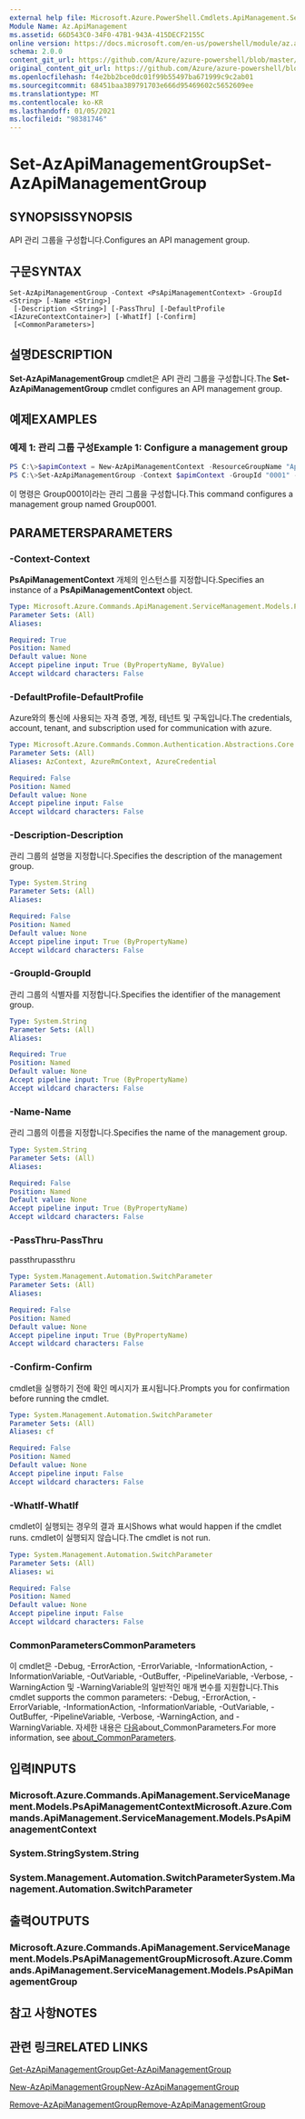 ```yaml
---
external help file: Microsoft.Azure.PowerShell.Cmdlets.ApiManagement.ServiceManagement.dll-Help.xml
Module Name: Az.ApiManagement
ms.assetid: 66D543C0-34F0-47B1-943A-415DECF2155C
online version: https://docs.microsoft.com/en-us/powershell/module/az.apimanagement/set-azapimanagementgroup
schema: 2.0.0
content_git_url: https://github.com/Azure/azure-powershell/blob/master/src/ApiManagement/ApiManagement/help/Set-AzApiManagementGroup.md
original_content_git_url: https://github.com/Azure/azure-powershell/blob/master/src/ApiManagement/ApiManagement/help/Set-AzApiManagementGroup.md
ms.openlocfilehash: f4e2bb2bce0dc01f99b55497ba671999c9c2ab01
ms.sourcegitcommit: 68451baa389791703e666d95469602c5652609ee
ms.translationtype: MT
ms.contentlocale: ko-KR
ms.lasthandoff: 01/05/2021
ms.locfileid: "98381746"
---
```

# <span data-ttu-id="fa831-101">Set-AzApiManagementGroup</span><span class="sxs-lookup"><span data-stu-id="fa831-101">Set-AzApiManagementGroup</span></span>

## <span data-ttu-id="fa831-102">SYNOPSIS</span><span class="sxs-lookup"><span data-stu-id="fa831-102">SYNOPSIS</span></span>
<span data-ttu-id="fa831-103">API 관리 그룹을 구성합니다.</span><span class="sxs-lookup"><span data-stu-id="fa831-103">Configures an API management group.</span></span>

## <span data-ttu-id="fa831-104">구문</span><span class="sxs-lookup"><span data-stu-id="fa831-104">SYNTAX</span></span>

```
Set-AzApiManagementGroup -Context <PsApiManagementContext> -GroupId <String> [-Name <String>]
 [-Description <String>] [-PassThru] [-DefaultProfile <IAzureContextContainer>] [-WhatIf] [-Confirm]
 [<CommonParameters>]
```

## <span data-ttu-id="fa831-105">설명</span><span class="sxs-lookup"><span data-stu-id="fa831-105">DESCRIPTION</span></span>
<span data-ttu-id="fa831-106">**Set-AzApiManagementGroup** cmdlet은 API 관리 그룹을 구성합니다.</span><span class="sxs-lookup"><span data-stu-id="fa831-106">The **Set-AzApiManagementGroup** cmdlet configures an API management group.</span></span>

## <span data-ttu-id="fa831-107">예제</span><span class="sxs-lookup"><span data-stu-id="fa831-107">EXAMPLES</span></span>

### <span data-ttu-id="fa831-108">예제 1: 관리 그룹 구성</span><span class="sxs-lookup"><span data-stu-id="fa831-108">Example 1: Configure a management group</span></span>
```powershell
PS C:\>$apimContext = New-AzApiManagementContext -ResourceGroupName "Api-Default-WestUS" -ServiceName "contoso"
PS C:\>Set-AzApiManagementGroup -Context $apimContext -GroupId "0001" -Description "Updated Management Group" -Name "Group0001"
```

<span data-ttu-id="fa831-109">이 명령은 Group0001이라는 관리 그룹을 구성합니다.</span><span class="sxs-lookup"><span data-stu-id="fa831-109">This command configures a management group named Group0001.</span></span>

## <span data-ttu-id="fa831-110">PARAMETERS</span><span class="sxs-lookup"><span data-stu-id="fa831-110">PARAMETERS</span></span>

### <span data-ttu-id="fa831-111">-Context</span><span class="sxs-lookup"><span data-stu-id="fa831-111">-Context</span></span>
<span data-ttu-id="fa831-112">**PsApiManagementContext** 개체의 인스턴스를 지정합니다.</span><span class="sxs-lookup"><span data-stu-id="fa831-112">Specifies an instance of a **PsApiManagementContext** object.</span></span>

```yaml
Type: Microsoft.Azure.Commands.ApiManagement.ServiceManagement.Models.PsApiManagementContext
Parameter Sets: (All)
Aliases:

Required: True
Position: Named
Default value: None
Accept pipeline input: True (ByPropertyName, ByValue)
Accept wildcard characters: False
```

### <span data-ttu-id="fa831-113">-DefaultProfile</span><span class="sxs-lookup"><span data-stu-id="fa831-113">-DefaultProfile</span></span>
<span data-ttu-id="fa831-114">Azure와의 통신에 사용되는 자격 증명, 계정, 테넌트 및 구독입니다.</span><span class="sxs-lookup"><span data-stu-id="fa831-114">The credentials, account, tenant, and subscription used for communication with azure.</span></span>

```yaml
Type: Microsoft.Azure.Commands.Common.Authentication.Abstractions.Core.IAzureContextContainer
Parameter Sets: (All)
Aliases: AzContext, AzureRmContext, AzureCredential

Required: False
Position: Named
Default value: None
Accept pipeline input: False
Accept wildcard characters: False
```

### <span data-ttu-id="fa831-115">-Description</span><span class="sxs-lookup"><span data-stu-id="fa831-115">-Description</span></span>
<span data-ttu-id="fa831-116">관리 그룹의 설명을 지정합니다.</span><span class="sxs-lookup"><span data-stu-id="fa831-116">Specifies the description of the management group.</span></span>

```yaml
Type: System.String
Parameter Sets: (All)
Aliases:

Required: False
Position: Named
Default value: None
Accept pipeline input: True (ByPropertyName)
Accept wildcard characters: False
```

### <span data-ttu-id="fa831-117">-GroupId</span><span class="sxs-lookup"><span data-stu-id="fa831-117">-GroupId</span></span>
<span data-ttu-id="fa831-118">관리 그룹의 식별자를 지정합니다.</span><span class="sxs-lookup"><span data-stu-id="fa831-118">Specifies the identifier of the management group.</span></span>

```yaml
Type: System.String
Parameter Sets: (All)
Aliases:

Required: True
Position: Named
Default value: None
Accept pipeline input: True (ByPropertyName)
Accept wildcard characters: False
```

### <span data-ttu-id="fa831-119">-Name</span><span class="sxs-lookup"><span data-stu-id="fa831-119">-Name</span></span>
<span data-ttu-id="fa831-120">관리 그룹의 이름을 지정합니다.</span><span class="sxs-lookup"><span data-stu-id="fa831-120">Specifies the name of the management group.</span></span>

```yaml
Type: System.String
Parameter Sets: (All)
Aliases:

Required: False
Position: Named
Default value: None
Accept pipeline input: True (ByPropertyName)
Accept wildcard characters: False
```

### <span data-ttu-id="fa831-121">-PassThru</span><span class="sxs-lookup"><span data-stu-id="fa831-121">-PassThru</span></span>
<span data-ttu-id="fa831-122">passthru</span><span class="sxs-lookup"><span data-stu-id="fa831-122">passthru</span></span>

```yaml
Type: System.Management.Automation.SwitchParameter
Parameter Sets: (All)
Aliases:

Required: False
Position: Named
Default value: None
Accept pipeline input: True (ByPropertyName)
Accept wildcard characters: False
```

### <span data-ttu-id="fa831-123">-Confirm</span><span class="sxs-lookup"><span data-stu-id="fa831-123">-Confirm</span></span>
<span data-ttu-id="fa831-124">cmdlet을 실행하기 전에 확인 메시지가 표시됩니다.</span><span class="sxs-lookup"><span data-stu-id="fa831-124">Prompts you for confirmation before running the cmdlet.</span></span>

```yaml
Type: System.Management.Automation.SwitchParameter
Parameter Sets: (All)
Aliases: cf

Required: False
Position: Named
Default value: None
Accept pipeline input: False
Accept wildcard characters: False
```

### <span data-ttu-id="fa831-125">-WhatIf</span><span class="sxs-lookup"><span data-stu-id="fa831-125">-WhatIf</span></span>
<span data-ttu-id="fa831-126">cmdlet이 실행되는 경우의 결과 표시</span><span class="sxs-lookup"><span data-stu-id="fa831-126">Shows what would happen if the cmdlet runs.</span></span> <span data-ttu-id="fa831-127">cmdlet이 실행되지 않습니다.</span><span class="sxs-lookup"><span data-stu-id="fa831-127">The cmdlet is not run.</span></span>

```yaml
Type: System.Management.Automation.SwitchParameter
Parameter Sets: (All)
Aliases: wi

Required: False
Position: Named
Default value: None
Accept pipeline input: False
Accept wildcard characters: False
```

### <span data-ttu-id="fa831-128">CommonParameters</span><span class="sxs-lookup"><span data-stu-id="fa831-128">CommonParameters</span></span>
<span data-ttu-id="fa831-129">이 cmdlet은 -Debug, -ErrorAction, -ErrorVariable, -InformationAction, -InformationVariable, -OutVariable, -OutBuffer, -PipelineVariable, -Verbose, -WarningAction 및 -WarningVariable의 일반적인 매개 변수를 지원합니다.</span><span class="sxs-lookup"><span data-stu-id="fa831-129">This cmdlet supports the common parameters: -Debug, -ErrorAction, -ErrorVariable, -InformationAction, -InformationVariable, -OutVariable, -OutBuffer, -PipelineVariable, -Verbose, -WarningAction, and -WarningVariable.</span></span> <span data-ttu-id="fa831-130">자세한 내용은 [다음](http://go.microsoft.com/fwlink/?LinkID=113216)about_CommonParameters.</span><span class="sxs-lookup"><span data-stu-id="fa831-130">For more information, see [about_CommonParameters](http://go.microsoft.com/fwlink/?LinkID=113216).</span></span>

## <span data-ttu-id="fa831-131">입력</span><span class="sxs-lookup"><span data-stu-id="fa831-131">INPUTS</span></span>

### <span data-ttu-id="fa831-132">Microsoft.Azure.Commands.ApiManagement.ServiceManagement.Models.PsApiManagementContext</span><span class="sxs-lookup"><span data-stu-id="fa831-132">Microsoft.Azure.Commands.ApiManagement.ServiceManagement.Models.PsApiManagementContext</span></span>

### <span data-ttu-id="fa831-133">System.String</span><span class="sxs-lookup"><span data-stu-id="fa831-133">System.String</span></span>

### <span data-ttu-id="fa831-134">System.Management.Automation.SwitchParameter</span><span class="sxs-lookup"><span data-stu-id="fa831-134">System.Management.Automation.SwitchParameter</span></span>

## <span data-ttu-id="fa831-135">출력</span><span class="sxs-lookup"><span data-stu-id="fa831-135">OUTPUTS</span></span>

### <span data-ttu-id="fa831-136">Microsoft.Azure.Commands.ApiManagement.ServiceManagement.Models.PsApiManagementGroup</span><span class="sxs-lookup"><span data-stu-id="fa831-136">Microsoft.Azure.Commands.ApiManagement.ServiceManagement.Models.PsApiManagementGroup</span></span>

## <span data-ttu-id="fa831-137">참고 사항</span><span class="sxs-lookup"><span data-stu-id="fa831-137">NOTES</span></span>

## <span data-ttu-id="fa831-138">관련 링크</span><span class="sxs-lookup"><span data-stu-id="fa831-138">RELATED LINKS</span></span>

[<span data-ttu-id="fa831-139">Get-AzApiManagementGroup</span><span class="sxs-lookup"><span data-stu-id="fa831-139">Get-AzApiManagementGroup</span></span>](./Get-AzApiManagementGroup.md)

[<span data-ttu-id="fa831-140">New-AzApiManagementGroup</span><span class="sxs-lookup"><span data-stu-id="fa831-140">New-AzApiManagementGroup</span></span>](./New-AzApiManagementGroup.md)

[<span data-ttu-id="fa831-141">Remove-AzApiManagementGroup</span><span class="sxs-lookup"><span data-stu-id="fa831-141">Remove-AzApiManagementGroup</span></span>](./Remove-AzApiManagementGroup.md)


